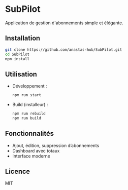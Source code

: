 # SubPilot

Application de gestion d'abonnements simple et élégante.

## Installation

```bash
git clone https://github.com/anastas-hub/SubPilot.git
cd SubPilot
npm install
```

## Utilisation

- Développement :
  ```bash
  npm run start
  ```
- Build (installeur) :
  ```bash
  npm run rebuild
  npm run build
  ```

## Fonctionnalités
- Ajout, édition, suppression d’abonnements
- Dashboard avec totaux
- Interface moderne

## Licence
MIT
